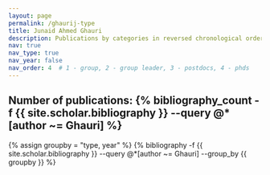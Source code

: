 ```yaml
---
layout: page
permalink: /ghaurij-type
title: Junaid Ahmed Ghauri
description: Publications by categories in reversed chronological order. Generated by jekyll-scholar.
nav: true
nav_type: true
nav_year: false
nav_order: 4  # 1 - group, 2 - group leader, 3 - postdocs, 4 - phds
---
```


<!-- _pages/ghaurij-type.md -->
<div class="publications">

<h2>Number of publications: {% bibliography_count -f {{ site.scholar.bibliography }} --query @*[author ~= Ghauri] %}</h2>
{% assign groupby = "type, year" %}
{% bibliography -f {{ site.scholar.bibliography }} --query @*[author ~= Ghauri] --group_by {{ groupby }} %}

</div>
